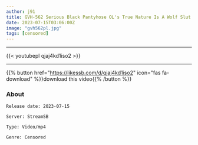 ```yaml
---
author: j91
title: GVH-562 Serious Black Pantyhose OL's True Nature Is A Wolf Slut! A Night That Was Squeezed All Night With A Big Ass Cowgirl After Being Taken Home Jun Suehiro
date: 2023-07-15T03:06:00Z
image: "gvh562pl.jpg"
tags: [censored]
---
```

___

{{< youtubepl qjaj4kd1iso2 >}}
___

{{% button href="https://likessb.com/d/qjaj4kd1iso2" icon="fas fa-download" %}}download this video{{% /button %}}
### About

`Release date: 2023-07-15`

`Server: StreamSB`

`Type: Video/mp4`

`Genre:	Censored`